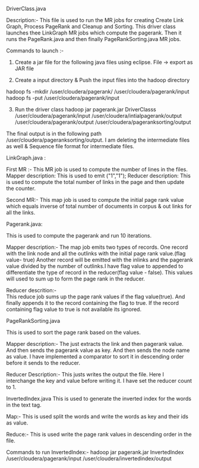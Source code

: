 DriverClass.java 

Description:-
	This file is used to run the MR jobs for creating Create Link Graph, Process PageRank and Cleanup and Sorting.
	This driver class launches thee LinkGraph MR jobs which compute the pagerank. Then it runs the PageRank.java and then finally PageRankSorting.java MR jobs.

Commands to launch :- 
1. Create a  jar file for the following java files using eclipse. File -> export as JAR file

2. Create a input directory & Push the input files into the hadoop directory

hadoop fs -mkdir /user/cloudera/pagerank/ /user/cloudera/pagerank/input
hadoop fs -put <fileName> /user/cloudera/pagerank/input

3. Run the driver class
hadoop jar pagerank.jar DriverClasss /user/cloudera/pagerank/input /user/cloudera/intialpagerank/output /user/cloudera/pagerank/output /user/cloudera/pageranksorting/output

The final output is in the following path /user/cloudera/pageranksorting/output. I am deleting the intermediate files as well & Sequence file format for intermediate files.

LinkGraph.java :  
 
First MR :- 
This MR job is used to compute the number of lines in the files.
     Mapper description:
	This is used to emit ("1","1");
     Reducer description:
	This is used to compute the total number of links in the page and then update the counter.

Second MR:- 
This map job is used to compute the initial page rank value which equals inverse of total number of documents in corpus & out links for all the links.
  


Pagerank.java:

This is used to compute the pagerank and run 10 iterations. 

Mapper description:- 
The map job emits two types of records. One record with the link node and all the outlinks with the initial page rank value.(flag value- true)
Another record will be emitted with the inlinks and the pagerank value divided by the number of outlinks.I have flag value to appended to differentiate the type of record in the reducer(flag value - false). This values will used to sum up to form the page rank in the reducer.

Reducer descrition:-  	
This reduce job sums up the page rank values if the flag value(true). And finally appends it to the record containing the flag to true. If the record containing flag value to true is not available its ignored.


PageRankSorting.java

This is used to sort the page rank based on the values.

Mapper description:-
The just extracts the link and then pagerank value. And then sends the pagerank value as key. And then sends the node name as value. 
I have implemented a comparator to sort it in descending order before it sends to the reducer.   

Reducer Description:- 
This justs writes the output the file. Here I interchange the key and value before writing it. I have set the reducer count to 1.

InvertedIndex.java 
This is used to generate the inverted index for the words in the text tag.

Map:- 
This is used split the words and write the words as key and their ids as value.

Reduce:- 
This is used write the page rank values in descending order in the file.

Commands to run InvertedIndex:- 
hadoop jar pagerank.jar InvertedIndex /user/cloudera/pagerank/input /user/cloudera/invertedindex/output
